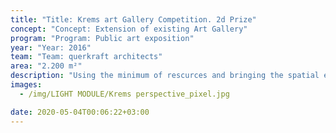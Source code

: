 ```yaml
---
title: "Title: Krems art Gallery Competition. 2d Prize"
concept: "Concept: Extension of existing Art Gallery"
program: "Program: Public art exposition"
year: "Year: 2016"
team: "Team: querkraft architects"
area: "2.200 m²"
description: "Using the minimum of rescurces and bringing the spatial efficiency at maximum. The new minimalist volume connects the two existing buildings through and undergound passage. The public space is freed from built clutter and traffic to give pedestrians a maximum freedom. competition link: https://www.architekturwettbewerb.at/competition.php?id=1457&part=preistraeger"
images:
  - /img/LIGHT MODULE/Krems perspective_pixel.jpg

date: 2020-05-04T00:06:22+03:00
---
```

